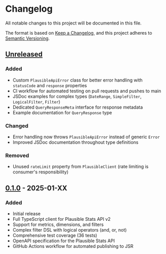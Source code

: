 # Changelog

All notable changes to this project will be documented in this file.

The format is based on [Keep a Changelog](https://keepachangelog.com/en/1.0.0/),
and this project adheres to [Semantic Versioning](https://semver.org/spec/v2.0.0.html).

## [Unreleased]

### Added

- Custom `PlausibleApiError` class for better error handling with `statusCode` and `response` properties
- CI workflow for automated testing on pull requests and pushes to main
- JSDoc examples for complex types (`DateRange`, `SimpleFilter`, `LogicalFilter`, `Filter`)
- Dedicated `QueryResponseMeta` interface for response metadata
- Example documentation for `QueryResponse` type

### Changed

- Error handling now throws `PlausibleApiError` instead of generic `Error`
- Improved JSDoc documentation throughout type definitions

### Removed

- Unused `rateLimit` property from `PlausibleClient` (rate limiting is consumer's responsibility)

## [0.1.0] - 2025-01-XX

### Added

- Initial release
- Full TypeScript client for Plausible Stats API v2
- Support for metrics, dimensions, and filters
- Complex filter DSL with logical operators (and, or, not)
- Comprehensive test coverage (36 tests)
- OpenAPI specification for the Plausible Stats API
- GitHub Actions workflow for automated publishing to JSR

[Unreleased]: https://github.com/metron-us/plausible/compare/v0.1.0...HEAD
[0.1.0]: https://github.com/metron-us/plausible/releases/tag/v0.1.0

